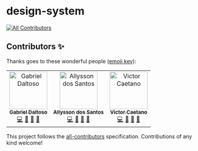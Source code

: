 # design-system
[![All Contributors](https://img.shields.io/badge/all_contributors-3-orange.svg?style=flat-square)](#contributors)
## Contributors ✨

Thanks goes to these wonderful people ([emoji key](https://allcontributors.org/docs/en/emoji-key)):

<!-- ALL-CONTRIBUTORS-LIST:START - Do not remove or modify this section -->
<!-- prettier-ignore -->
<table>
  <tr>
    <td align="center"><a href="https://twitter.com/ggdaltoso"><img src="https://avatars0.githubusercontent.com/u/6536985?v=4" width="100px;" alt="Gabriel Daltoso"/><br /><sub><b>Gabriel Daltoso</b></sub></a><br /><a href="https://github.com/Gympass/design-system/commits?author=ggdaltoso" title="Code">💻</a> <a href="#ideas-ggdaltoso" title="Ideas, Planning, & Feedback">🤔</a> <a href="https://github.com/Gympass/design-system/commits?author=ggdaltoso" title="Documentation">📖</a> <a href="#review-ggdaltoso" title="Reviewed Pull Requests">👀</a></td>
    <td align="center"><a href="https://twitter.com/_allyssonsantos"><img src="https://avatars1.githubusercontent.com/u/13424727?v=4" width="100px;" alt="Allysson dos Santos"/><br /><sub><b>Allysson dos Santos</b></sub></a><br /><a href="https://github.com/Gympass/design-system/commits?author=allyssonsantos" title="Code">💻</a> <a href="#ideas-allyssonsantos" title="Ideas, Planning, & Feedback">🤔</a> <a href="https://github.com/Gympass/design-system/commits?author=allyssonsantos" title="Documentation">📖</a> <a href="#review-allyssonsantos" title="Reviewed Pull Requests">👀</a></td>
    <td align="center"><a href="https://br.linkedin.com/in/victor-matheus-jesus-caetano-9633b5118"><img src="https://avatars0.githubusercontent.com/u/11219999?v=4" width="100px;" alt="Victor Caetano"/><br /><sub><b>Victor Caetano</b></sub></a><br /><a href="https://github.com/Gympass/design-system/commits?author=victormath12" title="Code">💻</a> <a href="#ideas-victormath12" title="Ideas, Planning, & Feedback">🤔</a> <a href="https://github.com/Gympass/design-system/commits?author=victormath12" title="Documentation">📖</a> <a href="#review-victormath12" title="Reviewed Pull Requests">👀</a></td>
  </tr>
</table>

<!-- ALL-CONTRIBUTORS-LIST:END -->

This project follows the [all-contributors](https://github.com/all-contributors/all-contributors) specification. Contributions of any kind welcome!